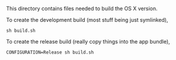This directory contains files needed to build the OS X version.

To create the development build (most stuff being just symlinked),

    sh build.sh

To create the release build (really copy things into the app bundle),

    CONFIGURATION=Release sh build.sh


